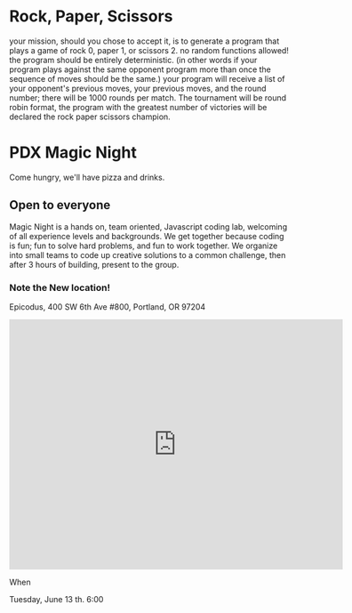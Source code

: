 # Rock, Paper, Scissors

your mission, should you chose to accept it, is to generate a program that plays a game of rock 0, paper 1, or scissors 2. no random functions allowed! the program should be entirely deterministic. (in other words if your program plays against the same opponent program more than once the sequence of moves should be the same.) your program will receive a list of your opponent's previous moves, your previous moves, and the round number; there will be 1000 rounds per match. The tournament will be round robin format, the program with the greatest number of victories will be declared the rock paper scissors champion.


# PDX Magic Night

Come hungry, we'll have pizza and drinks.

## Open to everyone
Magic Night is a hands on, team oriented, Javascript coding lab, welcoming of all experience levels and backgrounds. We get together because coding is fun; fun to solve hard problems, and fun to work together. We organize into small teams to code up creative solutions to a common challenge, then after 3 hours of building, present to the group.


### Note the New location!

Epicodus, 400 SW 6th Ave #800, Portland, OR 97204
<iframe src="https://www.google.com/maps/embed?pb=!1m18!1m12!1m3!1d2795.475998127418!2d-122.67959244865798!3d45.52062603759457!2m3!1f0!2f0!3f0!3m2!1i1024!2i768!4f13.1!3m3!1m2!1s0x54950a06bbf002b9%3A0x1a5a314da13581e5!2sEpicodus!5e0!3m2!1sen!2sus!4v1497283785651" width="600" height="450" frameborder="0" style="border:0" allowfullscreen></iframe>

When

Tuesday, June 13 th. 6:00

